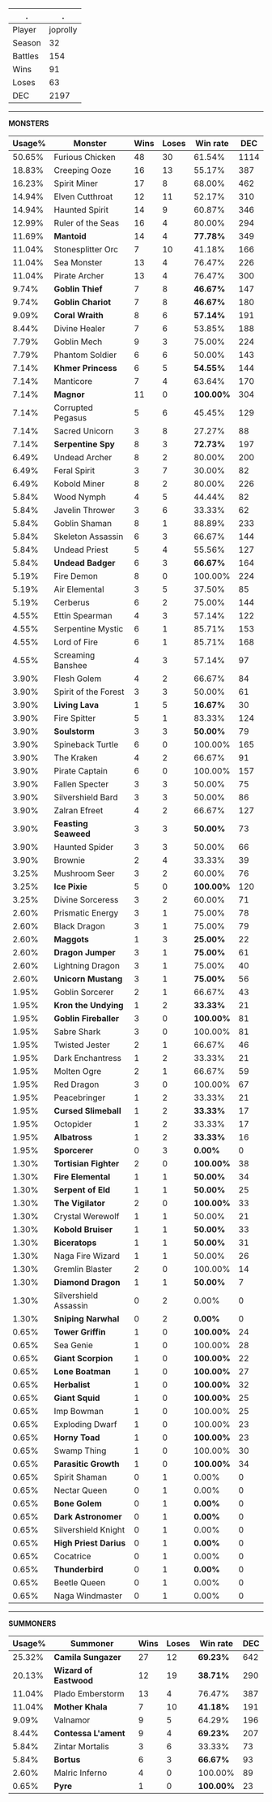 .|.
|-|-
Player|joprolly
Season|32
Battles|154
Wins|91
Loses|63
DEC|2197

---
**MONSTERS**

Usage%|Monster|Wins|Loses|Win rate|DEC|
-|-|-|-|-|-|
50.65%|Furious Chicken|48|30|61.54%|1114|
18.83%|Creeping Ooze|16|13|55.17%|387|
16.23%|Spirit Miner|17|8|68.00%|462|
14.94%|Elven Cutthroat|12|11|52.17%|310|
14.94%|Haunted Spirit|14|9|60.87%|346|
12.99%|Ruler of the Seas|16|4|80.00%|294|
11.69%|**Mantoid**|14|4|**77.78%**|349|
11.04%|Stonesplitter Orc|7|10|41.18%|166|
11.04%|Sea Monster|13|4|76.47%|226|
11.04%|Pirate Archer|13|4|76.47%|300|
9.74%|**Goblin Thief**|7|8|**46.67%**|147|
9.74%|**Goblin Chariot**|7|8|**46.67%**|180|
9.09%|**Coral Wraith**|8|6|**57.14%**|191|
8.44%|Divine Healer|7|6|53.85%|188|
7.79%|Goblin Mech|9|3|75.00%|224|
7.79%|Phantom Soldier|6|6|50.00%|143|
7.14%|**Khmer Princess**|6|5|**54.55%**|144|
7.14%|Manticore|7|4|63.64%|170|
7.14%|**Magnor**|11|0|**100.00%**|304|
7.14%|Corrupted Pegasus|5|6|45.45%|129|
7.14%|Sacred Unicorn|3|8|27.27%|88|
7.14%|**Serpentine Spy**|8|3|**72.73%**|197|
6.49%|Undead Archer|8|2|80.00%|200|
6.49%|Feral Spirit|3|7|30.00%|82|
6.49%|Kobold Miner|8|2|80.00%|226|
5.84%|Wood Nymph|4|5|44.44%|82|
5.84%|Javelin Thrower|3|6|33.33%|62|
5.84%|Goblin Shaman|8|1|88.89%|233|
5.84%|Skeleton Assassin|6|3|66.67%|144|
5.84%|Undead Priest|5|4|55.56%|127|
5.84%|**Undead Badger**|6|3|**66.67%**|164|
5.19%|Fire Demon|8|0|100.00%|224|
5.19%|Air Elemental|3|5|37.50%|85|
5.19%|Cerberus|6|2|75.00%|144|
4.55%|Ettin Spearman|4|3|57.14%|122|
4.55%|Serpentine Mystic|6|1|85.71%|153|
4.55%|Lord of Fire|6|1|85.71%|168|
4.55%|Screaming Banshee|4|3|57.14%|97|
3.90%|Flesh Golem|4|2|66.67%|84|
3.90%|Spirit of the Forest|3|3|50.00%|61|
3.90%|**Living Lava**|1|5|**16.67%**|30|
3.90%|Fire Spitter|5|1|83.33%|124|
3.90%|**Soulstorm**|3|3|**50.00%**|79|
3.90%|Spineback Turtle|6|0|100.00%|165|
3.90%|The Kraken|4|2|66.67%|91|
3.90%|Pirate Captain|6|0|100.00%|157|
3.90%|Fallen Specter|3|3|50.00%|75|
3.90%|Silvershield Bard|3|3|50.00%|86|
3.90%|Zalran Efreet|4|2|66.67%|127|
3.90%|**Feasting Seaweed**|3|3|**50.00%**|73|
3.90%|Haunted Spider|3|3|50.00%|66|
3.90%|Brownie|2|4|33.33%|39|
3.25%|Mushroom Seer|3|2|60.00%|76|
3.25%|**Ice Pixie**|5|0|**100.00%**|120|
3.25%|Divine Sorceress|3|2|60.00%|71|
2.60%|Prismatic Energy|3|1|75.00%|78|
2.60%|Black Dragon|3|1|75.00%|79|
2.60%|**Maggots**|1|3|**25.00%**|22|
2.60%|**Dragon Jumper**|3|1|**75.00%**|61|
2.60%|Lightning Dragon|3|1|75.00%|40|
2.60%|**Unicorn Mustang**|3|1|**75.00%**|56|
1.95%|Goblin Sorcerer|2|1|66.67%|43|
1.95%|**Kron the Undying**|1|2|**33.33%**|21|
1.95%|**Goblin Fireballer**|3|0|**100.00%**|81|
1.95%|Sabre Shark|3|0|100.00%|81|
1.95%|Twisted Jester|2|1|66.67%|46|
1.95%|Dark Enchantress|1|2|33.33%|21|
1.95%|Molten Ogre|2|1|66.67%|59|
1.95%|Red Dragon|3|0|100.00%|67|
1.95%|Peacebringer|1|2|33.33%|21|
1.95%|**Cursed Slimeball**|1|2|**33.33%**|17|
1.95%|Octopider|1|2|33.33%|17|
1.95%|**Albatross**|1|2|**33.33%**|16|
1.95%|**Sporcerer**|0|3|**0.00%**|0|
1.30%|**Tortisian Fighter**|2|0|**100.00%**|38|
1.30%|**Fire Elemental**|1|1|**50.00%**|34|
1.30%|**Serpent of Eld**|1|1|**50.00%**|25|
1.30%|**The Vigilator**|2|0|**100.00%**|33|
1.30%|Crystal Werewolf|1|1|50.00%|21|
1.30%|**Kobold Bruiser**|1|1|**50.00%**|33|
1.30%|**Biceratops**|1|1|**50.00%**|31|
1.30%|Naga Fire Wizard|1|1|50.00%|26|
1.30%|Gremlin Blaster|2|0|100.00%|14|
1.30%|**Diamond Dragon**|1|1|**50.00%**|7|
1.30%|Silvershield Assassin|0|2|0.00%|0|
1.30%|**Sniping Narwhal**|0|2|**0.00%**|0|
0.65%|**Tower Griffin**|1|0|**100.00%**|24|
0.65%|Sea Genie|1|0|100.00%|28|
0.65%|**Giant Scorpion**|1|0|**100.00%**|22|
0.65%|**Lone Boatman**|1|0|**100.00%**|27|
0.65%|**Herbalist**|1|0|**100.00%**|32|
0.65%|**Giant Squid**|1|0|**100.00%**|25|
0.65%|Imp Bowman|1|0|100.00%|25|
0.65%|Exploding Dwarf|1|0|100.00%|23|
0.65%|**Horny Toad**|1|0|**100.00%**|23|
0.65%|Swamp Thing|1|0|100.00%|30|
0.65%|**Parasitic Growth**|1|0|**100.00%**|34|
0.65%|Spirit Shaman|0|1|0.00%|0|
0.65%|Nectar Queen|0|1|0.00%|0|
0.65%|**Bone Golem**|0|1|**0.00%**|0|
0.65%|**Dark Astronomer**|0|1|**0.00%**|0|
0.65%|Silvershield Knight|0|1|0.00%|0|
0.65%|**High Priest Darius**|0|1|**0.00%**|0|
0.65%|Cocatrice|0|1|0.00%|0|
0.65%|**Thunderbird**|0|1|**0.00%**|0|
0.65%|Beetle Queen|0|1|0.00%|0|
0.65%|Naga Windmaster|0|1|0.00%|0|

---
**SUMMONERS**

Usage%|Summoner|Wins|Loses|Win rate|DEC|
-|-|-|-|-|-|
25.32%|**Camila Sungazer**|27|12|**69.23%**|642|
20.13%|**Wizard of Eastwood**|12|19|**38.71%**|290|
11.04%|Plado Emberstorm|13|4|76.47%|387|
11.04%|**Mother Khala**|7|10|**41.18%**|191|
9.09%|Valnamor|9|5|64.29%|196|
8.44%|**Contessa L'ament**|9|4|**69.23%**|207|
5.84%|Zintar Mortalis|3|6|33.33%|73|
5.84%|**Bortus**|6|3|**66.67%**|93|
2.60%|Malric Inferno|4|0|100.00%|89|
0.65%|**Pyre**|1|0|**100.00%**|23|
